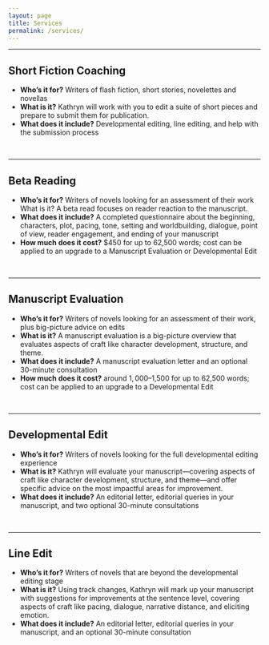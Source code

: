 ```yaml
---
layout: page
title: Services
permalink: /services/
---
```


--- 

## Short Fiction Coaching
- **Who&rsquo;s it for?** Writers of flash fiction, short stories, novelettes and novellas
- **What is it?** Kathryn will work with you to edit a suite of short pieces and prepare to submit them for publication.
- **What does it include?** Developmental editing, line editing, and help with the submission process

<br>

---

## Beta Reading
- **Who&rsquo;s it for?** Writers of novels looking for an assessment of their work 
What is it? A beta read focuses on reader reaction to the manuscript. 
- **What does it include?** A completed questionnaire about the beginning, characters, plot, pacing, tone, setting and worldbuilding, dialogue, point of view, reader engagement, and ending of your manuscript
- **How much does it cost?** $450 for up to 62,500 words; cost can be applied to an upgrade to a Manuscript Evaluation or Developmental Edit 

<br>

---

## Manuscript Evaluation
- **Who&rsquo;s it for?** Writers of novels looking for an assessment of their work, plus big-picture advice on edits 
- **What is it?** A manuscript evaluation is a big-picture overview that evaluates aspects of craft like character development, structure, and theme.
- **What does it include?** A manuscript evaluation letter and an optional 30-minute consultation
- **How much does it cost?** around $1,000–$1,500 for up to 62,500 words; cost can be applied to an upgrade to a Developmental Edit  

<br>

---

## Developmental Edit
- **Who&rsquo;s it for?** Writers of novels looking for the full developmental editing experience
- **What is it?** Kathryn will evaluate your manuscript—covering aspects of craft like character development, structure, and theme—and offer specific advice on the most impactful areas for improvement.
- **What does it include?** An editorial letter, editorial queries in your manuscript, and two optional 30-minute consultations

<br>

---

## Line Edit
- **Who&rsquo;s it for?** Writers of novels that are beyond the developmental editing stage
- **What is it?** Using track changes, Kathryn will mark up your manuscript with suggestions for improvements at the sentence level, covering aspects of craft like pacing, dialogue, narrative distance, and eliciting emotion.
- **What does it include?** An editorial letter, editorial queries in your manuscript, and an optional 30-minute consultation
